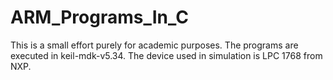 # ARM_Programs_In_C

This is a small effort purely for academic purposes. The programs are executed in keil-mdk-v5.34. The device used in simulation is LPC 1768 from NXP.
